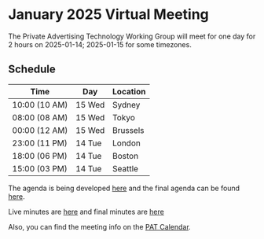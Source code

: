 # January 2025 Virtual Meeting

The Private Advertising Technology Working Group will meet for one day for 2 hours on 2025-01-14; 2025-01-15 for some timezones.

## Schedule

| Time          | Day    | Location      |
| ------------- | ------ | ------------- |
| 10:00 (10 AM) | 15 Wed | Sydney        |
| 08:00 (08 AM) | 15 Wed | Tokyo         |
| 00:00 (12 AM) | 15 Wed | Brussels      |
| 23:00 (11 PM) | 14 Tue | London        |
| 18:00 (06 PM) | 14 Tue | Boston        |
| 15:00 (03 PM) | 14 Tue | Seattle       |

The agenda is being developed [here](https://github.com/w3c/patwg/issues/12) and the final agenda can be found [here](https://github.com/w3c/patwg/blob/main/meetings/2025/01-telecons/01-14-agenda.md).

Live minutes are [here](https://docs.google.com/document/d/1dA3XyqFQ20PLLhuvm0NTqZt7jIBPTiClB7esA9VHsFY/edit?tab=t.0) and final minutes are [here](https://github.com/w3c/patwg/blob/main/meetings/2025/01-telecons/01-14-minutes.md)

Also, you can find the meeting info on the [PAT Calendar](https://www.w3.org/groups/wg/pat/calendar/).
